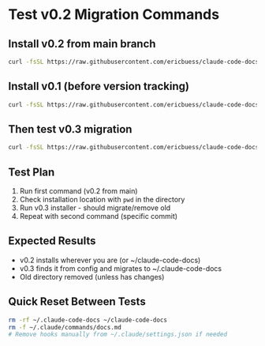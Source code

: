 # Test v0.2 Migration Commands

## Install v0.2 from main branch
```bash
curl -fsSL https://raw.githubusercontent.com/ericbuess/claude-code-docs/main/install.sh | bash
```

## Install v0.1 (before version tracking)
```bash
curl -fsSL https://raw.githubusercontent.com/ericbuess/claude-code-docs/9afe719/install.sh | bash
```

## Then test v0.3 migration
```bash
curl -fsSL https://raw.githubusercontent.com/ericbuess/claude-code-docs/dev-v0.3-refactor/install.sh | bash
```

## Test Plan
1. Run first command (v0.2 from main)
2. Check installation location with `pwd` in the directory
3. Run v0.3 installer - should migrate/remove old
4. Repeat with second command (specific commit)

## Expected Results
- v0.2 installs wherever you are (or ~/claude-code-docs)
- v0.3 finds it from config and migrates to ~/.claude-code-docs
- Old directory removed (unless has changes)

## Quick Reset Between Tests
```bash
rm -rf ~/.claude-code-docs ~/claude-code-docs
rm -f ~/.claude/commands/docs.md
# Remove hooks manually from ~/.claude/settings.json if needed
```